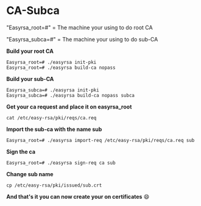 # CA-Subca 

"Easyrsa_root=#" = The machine your using to do root CA

"Easyrsa_subca=#" = The machine your using to do sub-CA

**Build your root CA**
```
Easyrsa_root=# ./easyrsa init-pki
Easyrsa_root=# ./easyrsa build-ca nopass
```
**Build your sub-CA**
```
Easyrsa_subca=# ./easyrsa init-pki
Easyrsa_subca=# ./easyrsa build-ca nopass subca
```
**Get your ca request and place it on easyrsa_root**

`cat /etc/easy-rsa/pki/reqs/ca.req`

**Import the sub-ca with the name sub**

`Easyrsa_root=# ./easyrsa import-req /etc/easy-rsa/pki/reqs/ca.req sub`

**Sign the ca**

`Easyrsa_root=# ./easyrsa sign-req ca sub`

**Change sub name**

`cp /etc/easy-rsa/pki/issued/sub.crt`

**And that's it you can now create your on certificates** 😄




